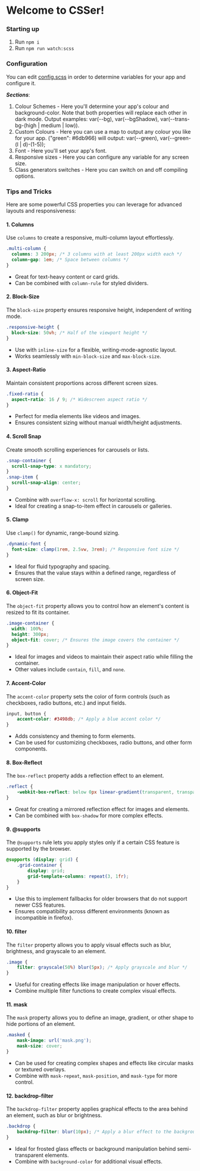 # Welcome to CSSer!

### Starting up

1. Run `npm i`
1. Run `npm run watch:scss`

### Configuration

You can edit [config.scss](./config.scss) in order to determine variables for your app and configure it.

**_Sections_**:

1. Colour Schemes - Here you'll determine your app's colour and background-color. Note that both properties will replace each other in dark mode. Output examples: var(--bg), var(--bgShadow), var(--trans-bg-(high | medium | low)).
2. Custom Colours - Here you can use a map to output any colour you like for your app. ("green": #6db966) will output: var(--green), var(--green-(l | d)-(1-5));
3. Font - Here you'll set your app's font.
4. Responsive sizes - Here you can configure any variable for any screen size.
5. Class generators switches - Here you can switch on and off compiling options.

### Tips and Tricks

Here are some powerful CSS properties you can leverage for advanced layouts and responsiveness:

#### 1. **Columns**
Use `columns` to create a responsive, multi-column layout effortlessly.
```css
.multi-column {
  columns: 3 200px; /* 3 columns with at least 200px width each */
  column-gap: 1em; /* Space between columns */
}
```
- Great for text-heavy content or card grids.
- Can be combined with `column-rule` for styled dividers.

#### 2. **Block-Size**
The `block-size` property ensures responsive height, independent of writing mode.
```css
.responsive-height {
  block-size: 50vh; /* Half of the viewport height */
}
```
- Use with `inline-size` for a flexible, writing-mode-agnostic layout.
- Works seamlessly with `min-block-size` and `max-block-size`.

#### 3. **Aspect-Ratio**
Maintain consistent proportions across different screen sizes.
```css
.fixed-ratio {
  aspect-ratio: 16 / 9; /* Widescreen aspect ratio */
}
```
- Perfect for media elements like videos and images.
- Ensures consistent sizing without manual width/height adjustments.

#### 4. **Scroll Snap**
Create smooth scrolling experiences for carousels or lists.
```css
.snap-container {
  scroll-snap-type: x mandatory;
}
.snap-item {
  scroll-snap-align: center;
}
```
- Combine with `overflow-x: scroll` for horizontal scrolling.
- Ideal for creating a snap-to-item effect in carousels or galleries.

#### 5. **Clamp**
Use `clamp()` for dynamic, range-bound sizing.
```css
.dynamic-font {
  font-size: clamp(1rem, 2.5vw, 3rem); /* Responsive font size */
}
```
- Ideal for fluid typography and spacing.
- Ensures that the value stays within a defined range, regardless of screen size.

#### 6. **Object-Fit**
The `object-fit` property allows you to control how an element's content is resized to fit its container.
```css
.image-container {
  width: 100%;
  height: 300px;
  object-fit: cover; /* Ensures the image covers the container */
}
```
- Ideal for images and videos to maintain their aspect ratio while filling the container.
- Other values include `contain`, `fill`, and `none`.

#### 7. **Accent-Color**
The `accent-color` property sets the color of form controls (such as checkboxes, radio buttons, etc.) and input fields.
```css
input, button {
    accent-color: #3498db; /* Apply a blue accent color */
}
```
- Adds consistency and theming to form elements.
- Can be used for customizing checkboxes, radio buttons, and other form components.

#### 8. **Box-Reflect**
The `box-reflect` property adds a reflection effect to an element.
```css
.reflect {
    -webkit-box-reflect: below 0px linear-gradient(transparent, transparent 40%, rgba(0, 0, 0, 0.15));
}
```
- Great for creating a mirrored reflection effect for images and elements.
- Can be combined with `box-shadow` for more complex effects.

#### 9. **@supports**
The `@supports` rule lets you apply styles only if a certain CSS feature is supported by the browser.
```css
@supports (display: grid) {
    .grid-container {
        display: grid;
        grid-template-columns: repeat(3, 1fr);
    }
}
```
- Use this to implement fallbacks for older browsers that do not support newer CSS features.
- Ensures compatibility across different environments (known as incompatible in firefox).

#### 10. **filter**
The `filter` property allows you to apply visual effects such as blur, brightness, and grayscale to an element.
```css
.image {
    filter: grayscale(50%) blur(5px); /* Apply grayscale and blur */
}
```
- Useful for creating effects like image manipulation or hover effects.
- Combine multiple filter functions to create complex visual effects.

#### 11. **mask**
The `mask` property allows you to define an image, gradient, or other shape to hide portions of an element.
```css
.masked {
    mask-image: url('mask.png');
    mask-size: cover;
}
```
- Can be used for creating complex shapes and effects like circular masks or textured overlays.
- Combine with `mask-repeat`, `mask-position`, and `mask-type` for more control.

#### 12. **backdrop-filter**
The `backdrop-filter` property applies graphical effects to the area behind an element, such as blur or brightness.
```css
.backdrop {
    backdrop-filter: blur(10px); /* Apply a blur effect to the background */
}
```
- Ideal for frosted glass effects or background manipulation behind semi-transparent elements.
- Combine with `background-color` for additional visual effects.

